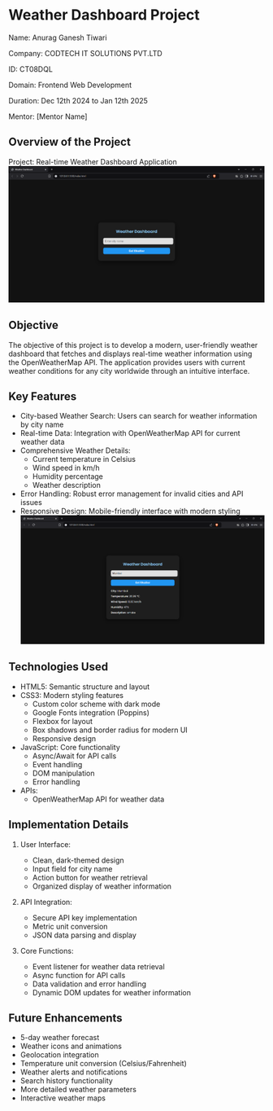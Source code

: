 # Weather Dashboard Project

Name: Anurag Ganesh Tiwari

Company: CODTECH IT SOLUTIONS PVT.LTD

ID: CT08DQL

Domain: Frontend Web Development

Duration: Dec 12th 2024 to Jan 12th 2025

Mentor: [Mentor Name]

## Overview of the Project

Project: Real-time Weather Dashboard Application
![Screenshot of My Project](task2.1.png)


## Objective

The objective of this project is to develop a modern, user-friendly weather dashboard that fetches and displays real-time weather information using the OpenWeatherMap API. The application provides users with current weather conditions for any city worldwide through an intuitive interface.

## Key Features

- City-based Weather Search: Users can search for weather information by city name
- Real-time Data: Integration with OpenWeatherMap API for current weather data
- Comprehensive Weather Details:
  - Current temperature in Celsius
  - Wind speed in km/h
  - Humidity percentage
  - Weather description
- Error Handling: Robust error management for invalid cities and API issues
- Responsive Design: Mobile-friendly interface with modern styling
![Screenshot of My Project](task2.2.png)

## Technologies Used

- HTML5: Semantic structure and layout
- CSS3: Modern styling features
  - Custom color scheme with dark mode
  - Google Fonts integration (Poppins)
  - Flexbox for layout
  - Box shadows and border radius for modern UI
  - Responsive design
- JavaScript: Core functionality
  - Async/Await for API calls
  - Event handling
  - DOM manipulation
  - Error handling
- APIs:
  - OpenWeatherMap API for weather data

## Implementation Details

1. User Interface:
   - Clean, dark-themed design
   - Input field for city name
   - Action button for weather retrieval
   - Organized display of weather information

2. API Integration:
   - Secure API key implementation
   - Metric unit conversion
   - JSON data parsing and display

3. Core Functions:
   - Event listener for weather data retrieval
   - Async function for API calls
   - Data validation and error handling
   - Dynamic DOM updates for weather information

## Future Enhancements

- 5-day weather forecast
- Weather icons and animations
- Geolocation integration
- Temperature unit conversion (Celsius/Fahrenheit)
- Weather alerts and notifications
- Search history functionality
- More detailed weather parameters
- Interactive weather maps
